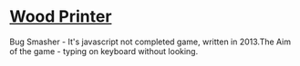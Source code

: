 # [Wood Printer](https://arduino-plotter.herokuapp.com/)

Bug Smasher - It's javascript not completed game, written in 2013.The Aim of the game - typing on keyboard without looking.

